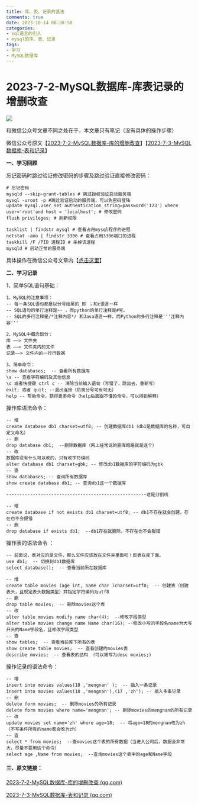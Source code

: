```yaml
---
title: 库、表、记录的语法
comments: true
date: 2023-10-14 08:38:58
categories:
- sql语言的引入
- mysql的库、表、记录
tags:
- 学习
- MySQL数据库
---
```

# 2023-7-2-MySQL数据库-库表记录的增删改查

![](https://cdn.pixabay.com/photo/2013/11/28/10/36/road-220058_1280.jpg)

<!-- more -->

和微信公众号文章不同之处在于，本文章只有笔记（没有具体的操作步骤）

微信公众号原文【[2023-7-2-MySQL数据库-库的增删改查](https://mp.weixin.qq.com/s?__biz=MzkxODQ0Njg4OA==&mid=2247484747&idx=1&sn=dc395e2c7e2fc41f332033fe8a8f1dc8&chksm=c1b0730cf6c7fa1a964d77b9da1f0b3ec76657c87a08f4587c453ea6d9cdffd8f683e7639115&token=1886811740&lang=zh_CN#rd)】【[2023-7-3-MySQL数据库-表和记录](https://mp.weixin.qq.com/s?__biz=MzkxODQ0Njg4OA==&mid=2247484761&idx=1&sn=6456b11d7d60d3baf3f369c8e16cd2ff&chksm=c1b0731ef6c7fa0843a16acca4622ecbe7fd1f30d96cd46267f2f675b5d05d793c6e50bb8565&token=1886811740&lang=zh_CN#rd)】

**一、学习回顾**

忘记密码时跳过验证修改密码的步骤及跳过验证直接修改密码：

```mysql
# 忘记密码
mysqld --skip-grant-tables # 跳过授权验证启动服务端
mysql -uroot -p #跳过验证启动的服务端，可以免密码登陆
update mysql.user set authentication_string=password('123') where user='root'and host = 'localhost'; # 修改密码
flush privileges; # 刷新权限

tasklist | findstr mysql # 查看占⽤mysql程序的进程
netstat -ano | findstr 3306 # 查看占⽤3306端⼝的进程
taskkill /F /PID 进程ID # 杀掉该进程
mysqld # 启动正常的服务端
```

具体操作在微信公众号文章内【[点击这里](https://mp.weixin.qq.com/s?__biz=MzkxODQ0Njg4OA==&mid=2247484747&idx=1&sn=dc395e2c7e2fc41f332033fe8a8f1dc8&chksm=c1b0730cf6c7fa1a964d77b9da1f0b3ec76657c87a08f4587c453ea6d9cdffd8f683e7639115&token=1886811740&lang=zh_CN#rd)】

**二、学习记录**

1、简单SQL语句基础：

```mysql
1、MySQL的注意事项：
-- 每一条SQL语句都是以分号结尾的 即 ；和c语言一样
-- SQL语句的单行注释是-- ，而python的单行注释是#号。
-- SQL的多行注释是/*注释内容*/ 和Java语言一样，而Python的多行注释是'''注释内容'''

2、MySQL中概念部分：
库 ——> 文件夹
表 ——> 文件夹内的文件
记录——> 文件内的一行行数据

3、简单命令：
show databases;  -- 查看所有数据库
\s -- 查看字符编码及其他信息
\c 或者快捷键 ctrl c -- 清除当前输入语句（写错了，跳出去，重新写）
exit; 或者 quit; --退出连接（后面分号可有可无）
help -- 帮助命令，获得更多命令（help后面跟不懂的命令，可以得到解释）
```

操作库语法命令：

```mysql
-- 增
create database db1 charset=utf8; -- 创建数据库db1（db1是数据库的名称，可自定义命名）
-- 删
drop database db1;  --删除数据库（网上经常说的删库跑路就是这个）
-- 改
数据库没有什么可以改的，只有改字符编码
alter database db1 charset=gbk; -- 修改db1数据库的字符编码为gbk
-- 查
show databases; -- 查询所有数据库
show create database db1; -- 查询db1这一个数据库

-----------------------------------------------------这是分割线

-- 增
create database if not exists db1 charset=utf8; -- db1不存在就会创建，存在也不会报错
-- 删
drop database if exists db1;  --db1存在就删除，不存在也不会报错
```

操作表的语法命令   ：

```mysq
-- 前面说，表对应的是文件，那么文件应该放在文件夹里面吧！即表在库下面。
use db1;  -- 切换到db1数据库
select database();  -- 查看当前所在数据库

-- 增
create table movies (age int, name char )charset=utf8;  -- 创建表（创建表头，且规定表头数据类型）并指定字符编码为utf8
-- 删
drop table movies;  -- 删除movies这个表
-- 改
alter table movies modify name char(4);  --修改字段类型
alter table movies change name Name char(16); --修改小写的字段名name为大写开头的Name字段名，且修改字段类型
-- 查
show tables;  -- 查看当前库下所有的表
show create table movies;  -- 查看创建的movies表
describe movies;  -- 查看表的结构 （可以简写为desc movies;)
```

操作记录的语法命令：

```mysq
-- 增
insert into movies values(18 ,'mengnan' );  -- 插入一条记录
insert into movies values(18 ,'mengnan'),(17 ,'zh'); -- 插入多条记录 
-- 删
delete form movies;  -- 删除movies的所有记录
delete form movies where name='mengnan'; -- 删除movies的mengnan的所有记录
-- 改
update movies set name='zh' where age=18;  -- 将age=18的mengnan改为zh（不写条件所有的name都会改为zh）
-- 查
select * from movies;  --查movies这个表的所有数据（当进入公司后，数据会非常大，尽量不要用这个命令）
select age ,Name from movies;  --查询movies这个表中的age和Name字段
```

#### 三、原文链接：

[2023-7-2-MySQL数据库-库的增删改查 (qq.com)](https://mp.weixin.qq.com/s?__biz=MzkxODQ0Njg4OA==&mid=2247484747&idx=1&sn=dc395e2c7e2fc41f332033fe8a8f1dc8&chksm=c1b0730cf6c7fa1a964d77b9da1f0b3ec76657c87a08f4587c453ea6d9cdffd8f683e7639115&token=1886811740&lang=zh_CN#rd)

[2023-7-3-MySQL数据库-表和记录 (qq.com)](https://mp.weixin.qq.com/s?__biz=MzkxODQ0Njg4OA==&mid=2247484761&idx=1&sn=6456b11d7d60d3baf3f369c8e16cd2ff&chksm=c1b0731ef6c7fa0843a16acca4622ecbe7fd1f30d96cd46267f2f675b5d05d793c6e50bb8565&token=1886811740&lang=zh_CN#rd)


